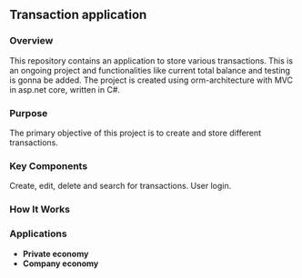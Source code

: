 ## Transaction application

### Overview
This repository contains an application to store various transactions. This is an ongoing project and functionalities like current total balance and testing is gonna be added. 
The project is created using orm-architecture with MVC in asp.net core, written in C#. 

### Purpose
The primary objective of this project is to create and store different transactions. 

### Key Components
Create, edit, delete and search for transactions. User login.

### How It Works


### Applications
- **Private economy** 
- **Company economy**


